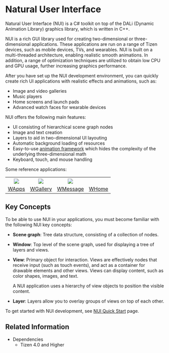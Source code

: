 # Natural User Interface

Natural User Interface (NUI) is a C\# toolkit on top of the DALi (Dynamic Animation Library) graphics library, which is written in C++.

NUI is a rich GUI library used for creating two-dimensional or three-dimensional applications. These applications are run on a range of Tizen devices, such as mobile devices, TVs, and wearables. NUI is built on a multi-threaded architecture, enabling realistic smooth animations. In addition, a range of optimization techniques are utilized to obtain low CPU and GPU usage, further increasing graphics performance.

After you have set up the NUI development environment, you can quickly create rich UI applications with realistic effects and animations, such as:  

-   Image and video galleries
-   Music players
-   Home screens and launch pads
-   Advanced watch faces for wearable devices

NUI offers the following main features:

-   UI consisting of hierarchical scene graph nodes
-   Image and text creation
-   Layers to aid in two-dimensional UI layouting
-   Automatic background loading of resources
-   Easy-to-use [animation framework](animation.md) which hides the complexity of the underlying three-dimensional math
-   Keyboard, touch, and mouse handling

Some reference applications:
<table style="text-align:center;">
  <tr>
    <th><img src="https://github.com/dalihub/nui-demo/raw/master/wearable-samples/res/wapps.png"/></th>
    <th><img src="https://github.com/dalihub/nui-demo/raw/master/wearable-samples/res/wgallery.png"/></th>
    <th><img src="https://github.com/dalihub/nui-demo/raw/master/wearable-samples/res/wmessege.png"/></th>
    <th></th>
  </tr>
  <tr>
    <td><a href="https://github.com/dalihub/nui-demo/tree/master/wearable-samples/ReferenceApplication/WApps">WApps</a></td>
    <td><a href="https://github.com/dalihub/nui-demo/tree/master/wearable-samples/ReferenceApplication/WGallery">WGallery</a></td>
    <td><a href="https://github.com/dalihub/nui-demo/tree/master/wearable-samples/ReferenceApplication/WMessage">WMessage</a></td>
    <td><a href="https://github.com/dalihub/nui-demo/tree/master/wearable-samples/ReferenceApplication/WHome">WHome</a></td>
  </tr>
</table>

<a name="concepts"></a>
## Key Concepts

To be able to use NUI in your applications, you must become familiar with the following NUI key concepts:

-   **Scene graph**: Tree data structure, consisting of a collection of nodes.
-   **Window**: Top level of the scene graph, used for displaying a tree of layers and views.
-   **View**: Primary object for interaction. Views are effectively nodes that receive input (such as touch events), and act as a container for drawable elements and other views. Views can display content, such as color shapes, images, and text.

    A NUI application uses a hierarchy of view objects to position the visible content.

-   **Layer**: Layers allow you to overlay groups of views on top of each other.

To get started with NUI development, see [NUI Quick Start](../../get-started/nui/quickstart.md) page.

## Related Information
- Dependencies
  -   Tizen 4.0 and Higher
